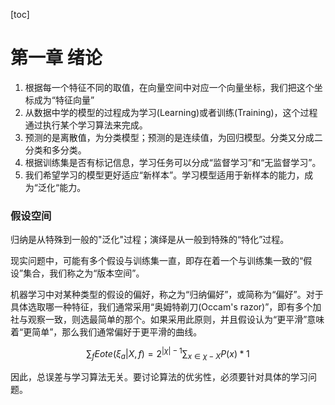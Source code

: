 [toc]

# 第一章 绪论

1. 根据每一个特征不同的取值，在向量空间中对应一个向量坐标，我们把这个坐标成为“特征向量”
2. 从数据中学的模型的过程成为学习(Learning)或者训练(Training)，这个过程通过执行某个学习算法来完成。
3. 预测的是离散值，为分类模型；预测的是连续值，为回归模型。分类又分成二分类和多分类。
4. 根据训练集是否有标记信息，学习任务可以分成“监督学习”和“无监督学习”。
5. 我们希望学习的模型更好适应“新样本”。学习模型适用于新样本的能力，成为“泛化“能力。

### 假设空间

归纳是从特殊到一般的"泛化"过程；演绎是从一般到特殊的“特化”过程。

现实问题中，可能有多个假设与训练集一直，即存在着一个与训练集一致的“假设”集合，我们称之为“版本空间”。

机器学习中对某种类型的假设的偏好，称之为“归纳偏好”，或简称为“偏好”。对于具体选取哪一种特征，我们通常采用“奥姆特剃刀(Occam's razor)”，即有多个加社与观察一致，则选最简单的那个。如果采用此原则，并且假设认为“更平滑”意味着“更简单”，那么我们通常偏好于更平滑的曲线。

$$\sum_{f}Eote(\xi_{a}|X,f)=2^{|\chi|-1}\sum_{x\in \chi-X}P(x)*1$$

因此，总误差与学习算法无关。要讨论算法的优劣性，必须要针对具体的学习问题。